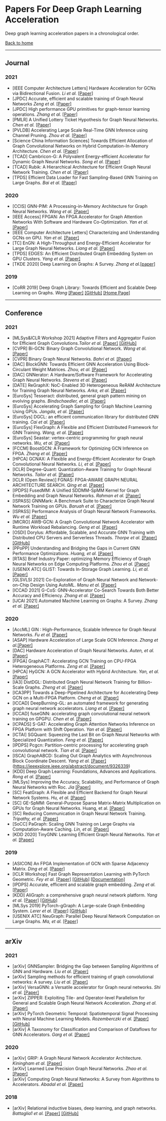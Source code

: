# Papers For Deep Graph Learning Acceleration
Deep graph learning acceleration papers in a chronological order.

[Back to home](./../README.md)

---
## Journal

### 2021
* [IEEE Computer Architecture Letters] Hardware Acceleration for GCNs via Bidirectional Fusion. *Li et al.* [[Paper]](https://ieeexplore.ieee.org/abstract/document/9425440)
* [JPDC] Accurate, efficient and scalable training of Graph Neural Networks *Zeng et al.* [[Paper]](https://www.sciencedirect.com/science/article/pii/S0743731520303579)
* [JPDC] High performance GPU primitives for graph-tensor learning operations. *Zhang et al.* [[Paper]](https://www.sciencedirect.com/science/article/abs/pii/S0743731520304007)
* [PMLR] A Unified Lottery Ticket Hypothesis for Graph Neural Networks. *Chen et al.* [[Paper]](http://proceedings.mlr.press/v139/chen21p.html)
* [PVLDB] Accelerating Large Scale Real-Time GNN Inference using Channel Pruning. *Zhou et al.* [[Paper]](https://doi.org/10.14778/3461535.3461547)
* [Science China Information Sciences] Towards Efficient Allocation of Graph Convolutional Networks on Hybrid Computation-In-Memory Architecture. *Chen et al.* [[Paper]](https://link.springer.com/article/10.1007/s11432-020-3248-y)
* [TCAD] Cambricon-G: A Polyvalent Energy-efficient Accelerator for Dynamic Graph Neural Networks. *Song et al.* [[Paper]](https://ieeexplore.ieee.org/abstract/document/9326339)
* [TCAD] Rubik: A Hierarchical Architecture for Efficient Graph Neural Network Training. *Chen et al.* [[Paper]](https://ieeexplore.ieee.org/abstract/document/9428002)
* [TPDS] Efficient Data Loader for Fast Sampling-Based GNN Training on Large Graphs. *Bai et al.* [[Paper]](https://ieeexplore.ieee.org/abstract/document/9376972)

### 2020
* [CCIS] GNN-PIM: A Processing-in-Memory Architecture for Graph Neural Networks. *Wang et al.* [[Paper]](https://www.semanticscholar.org/paper/GNN-PIM%3A-A-Processing-in-Memory-Architecture-for-Wang-Guan/1d03e4bebc9cf3c3fdd9204504d92b20d97d1fdf)
* [IEEE Access] FPGAN: An FPGA Accelerator for Graph Attention Networks With Software and Hardware Co-Optimization. *Yan et al.* [[Paper]](https://ieeexplore.ieee.org/abstract/document/9195849)
* [IEEE Computer Architecture Letters] Characterizing and Understanding GCNs on GPU. *Yan et al.* [[Paper]](https://arxiv.org/abs/2010.00130)
* [TC] EnGN: A High-Throughput and Energy-Efficient Accelerator for Large Graph Neural Networks. *Liang et al.* [[Paper]](https://ieeexplore.ieee.org/document/9161360/)
* [TPDS] EDGES: An Efficient Distributed Graph Embedding System on GPU Clusters. *Yang et al.* [[Paper]](https://ieeexplore.ieee.org/abstract/document/9272876)
* [TKDE 2020] Deep Learning on Graphs: A Survey. *Zhang et al.*[[paper]](https://ieeexplore.ieee.org/abstract/document/9039675)

### 2019
* [CoRR 2019] Deep Graph Library: Towards Efficient and Scalable Deep Learning on Graphs. *Wang* [[Paper]](https://arxiv.org/abs/1909.01315v2) [[GitHub]](https://github.com/dmlc/dgl/) [[Home Page]](https://www.dgl.ai/)

---
## Conference

### 2021
* [MLSys&ICLR Workshop 2021] Adaptive Filters and Aggregator Fusion for Efficient Graph Convolutions.*Tailor et al.* [[Paper]](https://arxiv.org/abs/2104.01481) [[GitHub]](https://github.com/shyam196/egc)
* [CVPR] Bi-GCN: Binary Graph Convolutional Network. *Wang et al.* [[Paper]](https://arxiv.org/abs/2010.07565)
* [CVPR] Binary Graph Neural Networks. *Bahri et al.* [[Paper]](https://arxiv.org/abs/2012.15823)
* [DAC] BlockGNN: Towards Efficient GNN Acceleration Using Block-Circulant Weight Matrices. *Zhou, et al.* [[Paper]](https://arxiv.org/abs/2104.06214)
* [DAC] GNNerator: A Hardware/Software Framework for Accelerating Graph Neural Networks. *Stevens et al.* [[Paper]](https://arxiv.org/abs/2103.10836)
* [DATE] ReGraphX: NoC-Enabled 3D Heterogeneous ReRAM Architecture for Training Graph Neural Networks. *Arka, et al.* [[Paper]](https://doi.org/10.23919/DATE51398.2021.9473949)
* [EuroSys] Tesseract: distributed, general graph pattern mining on evolving graphs. *Bindschaedler, et al.* [[Paper]](https://doi.org/10.1145/3447786.3456253)
* [EuroSys] Accelerating Graph Sampling for Graph Machine Learning Using GPUs. *Jangda, et al.* [[Paper]]( https://doi.org/10.1145/3447786.3456244)
* [EuroSys] DGCL: an efficient communication library for distributed GNN training. *Cai et al.* [[Paper]](https://dl.acm.org/doi/abs/10.1145/3447786.3456233)
* [EuroSys] FlexGraph: A Flexible and Efficient Distributed Framework for GNN Training. *Wang, et al.* [[Paper]](https://doi.org/10.1145/3447786.3456229)
* [EuroSys] Seastar: vertex-centric programming for graph neural networks. *Wu, et al.* [[Paper]](https://doi.org/10.1145/3447786.3456247)
* [FCCM] BoostGCN: A Framework for Optimizing GCN Inference on FPGA. *Zhang et al.* [[Paper]](https://ieeexplore.ieee.org/abstract/document/9444065)
* [HPCA] GCNAX: A Flexible and Energy-Efficient Accelerator for Graph Convolutional Neural Networks.  *Li, et al.*  [[Paper]](https://doi.org/10.1109/HPCA51647.2021.00070)
* [ICLR] Degree-Quant: Quantization-Aware Training for Graph Neural Networks. *Tailor et al.* [[Paper]](https://arxiv.org/abs/2008.05000)
* [ICLR (Open Review)] FGNAS: FPGA-AWARE GRAPH NEURAL ARCHITECTURE SEARCH. *Qing et al.* [[Paper]](https://openreview.net/pdf?id=cq4FHzAz9eA) 
* [IPDPS] FusedMM: A Unified SDDMM-SpMM Kernel for Graph Embedding and Graph Neural Networks. *Rahman et al.* [[Paper]](https://ieeexplore.ieee.org/abstract/document/9460486)
* [ISPASS] GNNMark: A Benchmark Suite to Characterize Graph Neural Network Training on GPUs. *Baruah et al.* [[Paper]](https://ieeexplore.ieee.org/abstract/document/9408205)
* [ISPASS] Performance Analysis of Graph Neural Network Frameworks. *Wu et al.* [[Paper]](https://www.semanticscholar.org/paper/Performance-Analysis-of-Graph-Neural-Network-Wu-Sun/b6da3ab0a6e710f16e11e5890818a107d1d5735c)
* [MICRO] AWB-GCN: A Graph Convolutional Network Accelerator with Runtime Workload Rebalancing. *Geng et al.* [[Paper]](https://ieeexplore.ieee.org/document/9252000)
* [OSDI] Dorylus: Affordable, Scalable, and Accurate GNN Training with Distributed CPU Servers and Serverless Threads. *Thorpe et al.* [[Paper]](https://arxiv.org/abs/2105.11118) [[GitHub]](https://github.com/uclasystem/dorylus)
* [PPoPP] Understanding and Bridging the Gaps in Current GNN Performance Optimizations. *Huang, et al.* [[Paper]](https://doi.org/10.1145/3437801.3441585)
* [RTAS] Brief Industry Paper: optimizing Memory Efficiency of Graph Neural Networks on Edge Computing Platforms. *Zhou et al.* [[Paper]](https://ieeexplore.ieee.org/abstract/document/820993)
* [USENIX ATC] GLIST: Towards In-Storage Graph Learning. *Li, et al.* [[Paper]](www.usenix.org/conference/atc21/presentation/li-cangyuan)
* [GLSVLSI 2021] Co-Exploration of Graph Neural Network and Network-on-Chip Design Using AutoML. *Manu et al.* [[Paper]](https://dl.acm.org/doi/abs/10.1145/3453688.3461741)
* [ICCAD 2021] G-CoS: GNN-Accelerator Co-Search Towards Both Better Accuracy and Efficiency. *Zhang et al.* [[Paper]](https://arxiv.org/pdf/2109.08983.pdf)
* [IJCAI 2021] Automated Machine Learning on Graphs: A Survey. *Zhang et al.* [[Paper]](https://arxiv.org/abs/2103.00742)

### 2020
* [AccML] GIN : High-Performance, Scalable Inference for Graph Neural Networks. *Fu et al.* [[Paper]](https://workshops.inf.ed.ac.uk/accml/papers/2020/AccML_2020_paper_6.pdf)
* [ASAP] Hardware Acceleration of Large Scale GCN Inference. *Zhang et al.*[[Paper]](https://ieeexplore.ieee.org/document/9153263)
* [DAC] Hardware Acceleration of Graph Neural Networks. *Auten, et al.* [[Paper]](https://doi.org/10.1109/dac18072.2020.9218751)
* [FPGA] GraphACT: Accelerating GCN Training on CPU-FPGA Heterogeneous Platforms. *Zeng et al.* [[Paper]](https://arxiv.org/abs/2001.02498)
* [HPCA] HyGCN: A GCN Accelerator with Hybrid Architecture. *Yan, et al.* [[Paper]](https://doi.org/10.1109/HPCA47549.2020.00012)
* [IA3] DistDGL: Distributed Graph Neural Network Training for Billion-Scale Graphs. *Zheng et al.* [[Paper]](https://ieeexplore.ieee.org/abstract/document/9407264)
* [ICA3PP] Towards a Deep-Pipelined Architecture for Accelerating Deep GCN on a Multi-FPGA Platform. *Cheng et al.* [[Paper]](https://link.springer.com/chapter/10.1007/978-3-030-60245-1_36)
* [ICCAD] DeepBurning-GL: an automated framework for generating graph neural network accelerators. *Liang et al.* [[Paper]](https://ieeexplore.ieee.org/abstract/document/9256539)
* [ICCAD] fuseGNN: accelerating graph convolutional neural network training on GPGPU. *Chen et al.* [[Paper]](xhttps://ieeexplore.ieee.org/abstract/document/9256702/)
* [ICPADS] S-GAT: Accelerating Graph Attention Networks Inference on FPGA Platform with Shift Operation. *Yan et al.* [[Paper]](https://ieeexplore.ieee.org/abstract/document/9359183)
* [ICTAI] SGQuant: Squeezing the Last Bit on Graph Neural Networks with Specialized Quantization. *Feng et al.* [[Paper]](https://ieeexplore.ieee.org/abstract/document/9288186)
* [IPDPS] Pcgcn: Partition-centric processing for accelerating graph convolutional network. *Tian et al.* [[Paper]](https://ieeexplore.ieee.org/abstract/document/9139807/)
* [ISCA] GraphABCD: Scaling Out Graph Analytics with Asynchronous Block Coordinate Descent. *Yang et al.* [[Paper]](https://dl.acm.org/doi/10.1109/ISCA45697.2020.00043)
(https://ieeexplore.ieee.org/abstract/document/9326339)
* [KDD] Deep Graph Learning: Foundations, Advances and Applications. *Rong et al.* [[Paper]](https://dl.acm.org/doi/10.1145/3394486.3406474)
* [MLSys] Improving the Accuracy, Scalability, and Performance of  Graph Neural Networks with Roc. *Jia* [[Paper]](https://www-cs.stanford.edu/people/matei/papers/2020/mlsys_roc.pdf)
* [SC] FeatGraph: A Flexible and Efficient Backend for Graph Neural Network Systems. *Hu, et al.* [[Paper]](https://doi.org/10.1109/sc41405.2020.00075.)
* [SC] GE-SpMM: General-Purpose Sparse Matrix-Matrix Multiplication on GPUs for Graph Neural Networks. Huang, et al. [[Paper]](https://doi.org/10.1109/sc41405.2020.00076)
* [SC] Reducing Communication in Graph Neural Network Training. *Tripathy, et al.* [[Paper]](https://doi.org/10.1109/sc41405.2020.00074)
* [SoCC] PaGraph: Scaling GNN Training on Large Graphs via Computation-Aware Caching. *Lin, et al.* [[Paper]](https://doi.org/10.1145/3419111.3421281)
* [KDD 2020] TinyGNN: Learning Efficient Graph Neural Networks. *Yan et al.* [[Paper]](https://dl.acm.org/doi/abs/10.1145/3394486.3403236)

### 2019
* [ASICON] An FPGA Implementation of GCN with Sparse Adjacency Matrix. *Ding et al.* [[Paper]](https://ieeexplore.ieee.org/abstract/document/8983647)
* [ICLR Workshop] Fast Graph Representation Learning with PyTorch Geometric. *Fey et al.* [[Paper]](https://arxiv.org/abs/1903.02428) [[GitHub]](https://github.com/rusty1s/pytorch_geometric) [[Documentation]](https://pytorch-geometric.readthedocs.io/en/latest/)
* [IPDPS] Accurate, efficient and scalable graph embedding. *Zeng et al.* [[Paper]](https://ieeexplore.ieee.org/abstract/document/8820993)
* [KDD] AliGraph: a comprehensive graph neural network platform. *Yang et al.* [[Paper]](https://dl.acm.org/doi/abs/10.1145/3292500.3340404) [[GitHub]](https://github.com/alibaba/graph-learn)
* [MLSys 2019] PyTorch-gGraph: A Large-scale Graph Embedding System. *Lerer et al.* [[Paper]](https://dl.acm.org/doi/abs/10.1145/3292500.3340404) [[GitHub]](https://github.com/facebookresearch/PyTorch-BigGraph)
* [USENIX ATC] NeuGraph: Parallel Deep Neural Network Computation on Large Graphs. *Ma, et al.* [[Paper]](www.usenix.org/system/files/atc19-ma_0.pdf)

---
## arXiv

### 2021
* [arXiv] GNNSampler: Bridging the Gap between Sampling Algorithms of GNN and Hardware. *Liu et al.* [[Paper]](https://arxiv.org/abs/2108.11571v1)
* [arXiv] Sampling methods for efficient training of graph convolutional networks: A survey. *Liu et al.* [[Paper]](https://arxiv.org/abs/2103.05872)
* [arXiv] VersaGNN: a Versatile accelerator for Graph neural networks. *Shi et al.* [[Paper]](https://arxiv.org/abs/2105.01280)
* [arXiv] ZIPPER: Exploiting Tile- and Operator-level Parallelism for General and Scalable Graph Neural Network Acceleration. *Zhang et al.* [[Paper]](https://arxiv.org/abs/2107.08709v1)
* [arXiv] PyTorch Geometric Temporal: Spatiotemporal Signal Processing with Neural Machine Learning Models. *Rozemberczki et al.* [[Paper]](https://arxiv.org/abs/2104.07788) [[GitHub]](https://github.com/benedekrozemberczki/pytorch_geometric_temporal)
* [arXiv] A Taxonomy for Classification and Comparison of Dataflows for GNN Accelerators. *Garg et al.* [[Paper]](https://arxiv.org/abs/2103.07977)

### 2020
* [arXiv] GRIP: A Graph Neural Network Accelerator Architecture. *Kiningham et al.* [[Paper]](https://arxiv.org/abs/2007.13828)
* [arXiv] Learned Low Precision Graph Neural Networks. *Zhao et al.* [[Paper]](https://www.euromlsys.eu/pub/zhao21euromlsys.pdf)
* [arXiv] Computing Graph Neural Networks: A Survey from Algorithms to Accelerators. *Abadal et al.* [[Paper]](https://arxiv.org/abs/2010.00130)

### 2018
* [arXiv] Relational inductive biases, deep learning, and graph networks. *Battaglia1 et al.* [[Paper]](https://arxiv.org/abs/1806.01261) [[GitHub]](https://github.com/deepmind/graph_nets)






